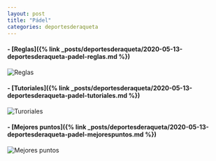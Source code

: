 ```yaml
---
layout: post
title: "Pádel"
categories: deportesderaqueta
---
```


#### - [Reglas]({% link _posts/deportesderaqueta/2020-05-13-deportesderaqueta-padel-reglas.md %})

![Reglas](../images/depraqueta_padel__reglas_pestana.jpg)

#### - [Tutoriales]({% link _posts/deportesderaqueta/2020-05-13-deportesderaqueta-padel-tutoriales.md %})

![Turoriales](../images/tutorial_pestana.png)

#### - [Mejores puntos]({% link _posts/deportesderaqueta/2020-05-13-deportesderaqueta-padel-mejorespuntos.md %})

![Mejores puntos](../images/depraqueta_padel_mejorespuntos_pestana.gif)
